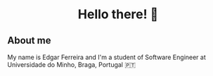 <h1 align="center"> Hello there! 👋 </h1>

## About me 

My name is Edgar Ferreira and I'm a student of Software Engineer at Universidade do Minho, Braga, Portugal 🇵🇹

<!-- ![My Stats](https://github-readme-stats.vercel.app/api?username=Edegare&show_icons=true&theme=radical)

![My Languages](https://github-readme-stats.vercel.app/api/top-langs/?username=Edegare&layout=compact&theme=radical)

<!--
**Edegare/Edegare** is a ✨ _special_ ✨ repository because its `README.md` (this file) appears on your GitHub profile.

Here are some ideas to get you started:

- 🔭 I’m currently working on ...
- 🌱 I’m currently learning ...
- 👯 I’m looking to collaborate on ...
- 🤔 I’m looking for help with ...
- 💬 Ask me about ...
- 📫 How to reach me: ...
- 😄 Pronouns: ...
- ⚡ Fun fact: ...
-->
